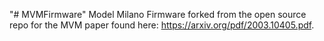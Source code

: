"# MVMFirmware" 
Model Milano Firmware forked from the open source repo for the MVM paper found here: https://arxiv.org/pdf/2003.10405.pdf. 
